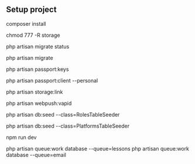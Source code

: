 ## Setup project

composer install

chmod 777 -R storage

php artisan migrate status

php artisan migrate

php artisan passport:keys

php artisan passport:client --personal

php artisan storage:link

php artisan webpush:vapid

php artisan db:seed --class=RolesTableSeeder

php artisan db:seed --class=PlatformsTableSeeder

npm run dev

php artisan queue:work database --queue=lessons
php artisan queue:work database --queue=email
